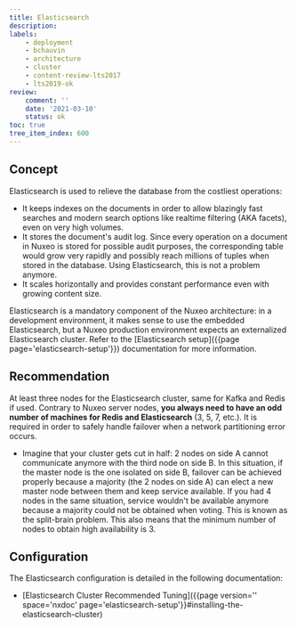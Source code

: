 ```yaml
---
title: Elasticsearch
description:
labels:
    - deployment
    - bchauvin
    - architecture
    - cluster
    - content-review-lts2017
    - lts2019-ok
review:
    comment: ''
    date: '2021-03-10'
    status: ok
toc: true
tree_item_index: 600
---
```


## Concept

Elasticsearch is used to relieve the database from the costliest operations:
- It keeps indexes on the documents in order to allow blazingly fast searches and modern search options like realtime filtering (AKA facets), even on very high volumes.
- It stores the document's audit log. Since every operation on a document in Nuxeo is stored for possible audit purposes, the corresponding table would grow very rapidly and possibly reach millions of tuples when stored in the database. Using Elasticsearch, this is not a problem anymore.
- It scales horizontally and provides constant performance even with growing content size.

Elasticsearch is a mandatory component of the Nuxeo architecture: in a development environment, it makes sense to use the embedded Elasticsearch, but a Nuxeo production environment expects an externalized Elasticsearch cluster. Refer to the [Elasticsearch setup]({{page page='elasticsearch-setup'}}) documentation for more information.

## Recommendation

At least three nodes for the Elasticsearch cluster, same for Kafka and Redis if used. Contrary to Nuxeo server nodes, **you always need to have an odd number of machines for Redis and Elasticsearch** (3, 5, 7, etc.). It is required in order to safely handle failover when a network partitioning error occurs.

- Imagine that your cluster gets cut in half: 2 nodes on side A cannot communicate anymore with the third node on side B. In this situation, if the master node is the one isolated on side B, failover can be achieved properly because a majority (the 2 nodes on side A) can elect a new master node between them and keep service available. If you had 4 nodes in the same situation, service wouldn't be available anymore because a majority could not be obtained when voting. This is known as the split-brain problem. This also means that the minimum number of nodes to obtain high availability is 3.

## Configuration

The Elasticsearch configuration is detailed in the following documentation:
-  [Elasticsearch Cluster Recommended Tuning]({{page version='' space='nxdoc' page='elasticsearch-setup'}}#installing-the-elasticsearch-cluster)
